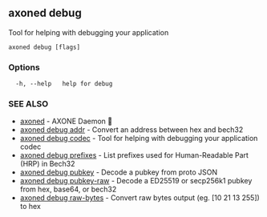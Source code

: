 ## axoned debug

Tool for helping with debugging your application

```
axoned debug [flags]
```

### Options

```
  -h, --help   help for debug
```

### SEE ALSO

* [axoned](axoned.md)	 - AXONE Daemon 👹
* [axoned debug addr](axoned_debug_addr.md)	 - Convert an address between hex and bech32
* [axoned debug codec](axoned_debug_codec.md)	 - Tool for helping with debugging your application codec
* [axoned debug prefixes](axoned_debug_prefixes.md)	 - List prefixes used for Human-Readable Part (HRP) in Bech32
* [axoned debug pubkey](axoned_debug_pubkey.md)	 - Decode a pubkey from proto JSON
* [axoned debug pubkey-raw](axoned_debug_pubkey-raw.md)	 - Decode a ED25519 or secp256k1 pubkey from hex, base64, or bech32
* [axoned debug raw-bytes](axoned_debug_raw-bytes.md)	 - Convert raw bytes output (eg. [10 21 13 255]) to hex
